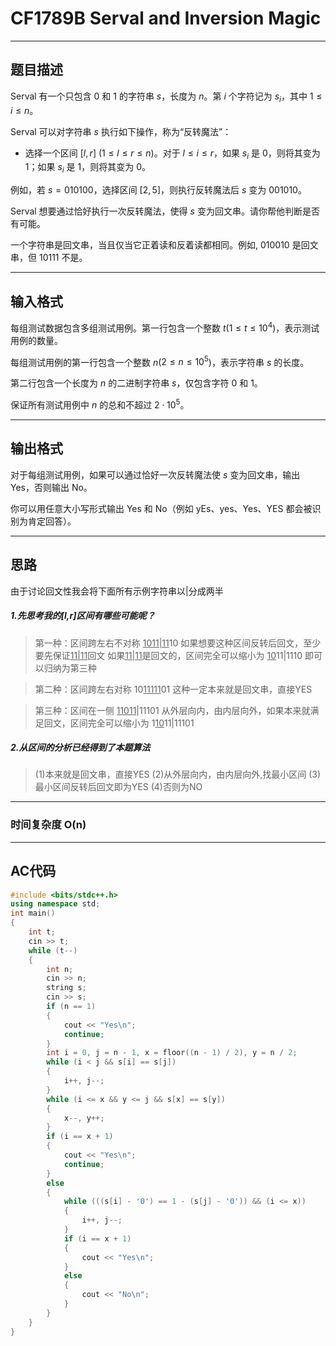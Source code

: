 # CF1789B Serval and Inversion Magic

*********
## 题目描述

Serval 有一个只包含 $0$ 和 $1$ 的字符串 $s$，长度为 $n$。第 $i$ 个字符记为 $s_i$，其中 $1\leq i\leq n$。

Serval 可以对字符串 $s$ 执行如下操作，称为“反转魔法”：

- 选择一个区间 $[l, r]$ ($1\leq l\leq r\leq n$)。对于 $l\leq i\leq r$，如果 $s_i$ 是 $0$，则将其变为 $1$；如果 $s_i$ 是 $1$，则将其变为 $0$。

例如，若 $s=010100$，选择区间 $[2,5]$，则执行反转魔法后 $s$ 变为 $001010$。

Serval 想要通过恰好执行一次反转魔法，使得 $s$ 变为回文串。请你帮他判断是否有可能。

一个字符串是回文串，当且仅当它正着读和反着读都相同。例如, $010010$ 是回文串，但 $10111$ 不是。

*********
## 输入格式

每组测试数据包含多组测试用例。第一行包含一个整数 $t$($1\leq t\leq 10^4$)，表示测试用例的数量。

每组测试用例的第一行包含一个整数 $n$($2\leq n\leq 10^5$)，表示字符串 $s$ 的长度。

第二行包含一个长度为 $n$ 的二进制字符串 $s$，仅包含字符 $0$ 和 $1$。

保证所有测试用例中 $n$ 的总和不超过 $2\cdot 10^5$。

*********
## 输出格式

对于每组测试用例，如果可以通过恰好一次反转魔法使 $s$ 变为回文串，输出 Yes，否则输出 No。

你可以用任意大小写形式输出 Yes 和 No（例如 yEs、yes、Yes、YES 都会被识别为肯定回答）。

*********
## 思路
由于讨论回文性我会将下面所有示例字符串以|分成两半
##### 1.先思考我的[l,r]区间有哪些可能呢？

>第一种：区间跨左右不对称
<ins>1011|11</ins>10
如果想要这种区间反转后回文，至少要先保证<ins>11|11</ins>回文
如果<ins>11|11</ins>是回文的，区间完全可以缩小为
<ins>10</ins>11|1110
即可以归纳为第三种

>第二种：区间跨左右对称
10<ins>11111</ins>01
这种一定本来就是回文串，直接YES

>第三种：区间在一侧
<ins>11011</ins>|11101
从外层向内，由内层向外，如果本来就满足回文，区间完全可以缩小为
1<ins>10</ins>11|11101

##### 2.从区间的分析已经得到了本题算法
> (1)本来就是回文串，直接YES
(2)从外层向内，由内层向外,找最小区间
(3)最小区间反转后回文即为YES
(4)否则为NO

************
### 时间复杂度 O(n)

*********
## AC代码
```cpp
#include <bits/stdc++.h>
using namespace std;
int main()
{
    int t;
    cin >> t;
    while (t--)
    {
        int n;
        cin >> n;
        string s;
        cin >> s;
        if (n == 1)
        {
            cout << "Yes\n";
            continue;
        }
        int i = 0, j = n - 1, x = floor((n - 1) / 2), y = n / 2;
        while (i < j && s[i] == s[j])
        {
            i++, j--;
        }
        while (i <= x && y <= j && s[x] == s[y])
        {
            x--, y++;
        }
        if (i == x + 1)
        {
            cout << "Yes\n";
            continue;
        }
        else
        {
            while (((s[i] - '0') == 1 - (s[j] - '0')) && (i <= x))
            {
                i++, j--;
            }
            if (i == x + 1)
            {
                cout << "Yes\n";
            }
            else
            {
                cout << "No\n";
            }
        }
    }
}
```


